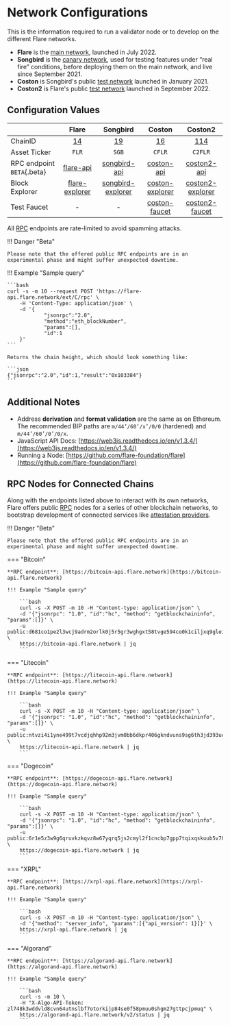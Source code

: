 # Network Configurations

This is the information required to run a validator node or to develop on the different Flare networks.

* **Flare** is the [main network](glossary.md#main_network), launched in July 2022.
* **Songbird** is the [canary network](glossary.md#canary_network), used for testing features under “real fire” conditions, before deploying them on the main network, and live since September 2021.
* **Coston** is Songbird's public [test network](glossary.md#coston) launched in January 2021.
* **Coston2** is Flare's public [test network](glossary.md#coston) launched in September 2022.

## Configuration Values

|                            |          Flare           |          Songbird           |           Coston           |           Coston2            |
| -------------------------- | :----------------------: | :-------------------------: | :------------------------: | :--------------------------: |
| ChainID                    |       [14][flrId]        |         [19][sgbId]         |        [16][cflrId]        |        [114][c2flrId]        |
| Asset Ticker               |          `FLR`           |            `SGB`            |           `CFLR`           |           `C2FLR`            |
| RPC endpoint `BETA`{.beta} |   [flare-api][flrRpc]    |   [songbird-api][sgbRpc]    |   [coston-api][cflrRpc]    |   [coston2-api][c2flrRpc]    |
| Block Explorer             | [flare-explorer][flrExp] | [songbird-explorer][sgbExp] | [coston-explorer][cflrExp] | [coston2-explorer][c2flrExp] |
| Test Faucet                |            -             |              -              |  [coston-faucet][cflrFau]  |  [coston2-faucet][c2flrFau]  |

All [RPC](glossary.md#rpc) endpoints are rate-limited to avoid spamming attacks.

!!! Danger "Beta"

    Please note that the offered public RPC endpoints are in an experimental phase and might suffer unexpected downtime.

!!! Example "Sample query"

    ```bash
    curl -s -m 10 --request POST 'https://flare-api.flare.network/ext/C/rpc' \
        -H 'Content-Type: application/json' \
        -d '{
                "jsonrpc":"2.0",
                "method":"eth_blockNumber",
                "params":[],
                "id":1
        }'
    ```

    Returns the chain height, which should look something like:

    ```json
    {"jsonrpc":"2.0","id":1,"result":"0x103384"}
    ```

## Additional Notes

* Address **derivation** and **format validation** are the same as on Ethereum.
The recommended BIP paths are `m/44’/60’/x’/0/0` (hardened) and `m/44’/60’/0’/0/x`.
* JavaScript API Docs: [https://web3js.readthedocs.io/en/v1.3.4/](https://web3js.readthedocs.io/en/v1.3.4/)
* Running a Node: [https://github.com/flare-foundation/flare](https://github.com/flare-foundation/flare)

## RPC Nodes for Connected Chains

Along with the endpoints listed above to interact with its own networks, Flare offers public [RPC](glossary.md#rpc) nodes for a series of other blockchain networks, to bootstrap development of connected services like [attestation providers](glossary.md#attestation).

!!! Danger "Beta"

    Please note that the offered public RPC endpoints are in an experimental phase and might suffer unexpected downtime.

=== "Bitcoin"

    **RPC endpoint**: [https://bitcoin-api.flare.network](https://bitcoin-api.flare.network)

    !!! Example "Sample query"

        ```bash
        curl -s -X POST -m 10 -H "Content-type: application/json" \
        -d '{"jsonrpc": "1.0", "id":"hc", "method": "getblockchaininfo", "params":[]}' \
        -u public:d681co1pe2l3wcj9adrm2orlk0j5r5gr3wghgxt58tvge594co0k1ciljxq9glei \
        https://bitcoin-api.flare.network | jq
        ```

=== "Litecoin"

    **RPC endpoint**: [https://litecoin-api.flare.network](https://litecoin-api.flare.network)

    !!! Example "Sample query"

        ```bash
        curl -s -X POST -m 10 -H "Content-type: application/json" \
        -d '{"jsonrpc": "1.0", "id":"hc", "method": "getblockchaininfo", "params":[]}' \
        -u public:ntvzi4i1yne499t7vcdjqhhp92m3jvm0bb6dkpr406gkndvuns9sg6th3jd393uc \
        https://litecoin-api.flare.network | jq
        ```

=== "Dogecoin"

    **RPC endpoint**: [https://dogecoin-api.flare.network](https://dogecoin-api.flare.network)

    !!! Example "Sample query"

        ```bash
        curl -s -X POST -m 10 -H "Content-type: application/json" \
        -d '{"jsonrpc": "1.0", "id":"hc", "method": "getblockchaininfo", "params":[]}' \
        -u public:6r1e5z3w9g6qruvkzkqvz8w67yqrq5js2cmyl2f1cncbp7gpp7tqixqskuub5v70 \
        https://dogecoin-api.flare.network | jq
        ```

=== "XRPL"

    **RPC endpoint**: [https://xrpl-api.flare.network](https://xrpl-api.flare.network)

    !!! Example "Sample query"

        ```bash
        curl -s -X POST -m 10 -H "Content-type: application/json" \
        -d '{"method": "server_info", "params":[{"api_version": 1}]}' \
        https://xrpl-api.flare.network | jq
        ```

=== "Algorand"

    **RPC endpoint**: [https://algorand-api.flare.network](https://algorand-api.flare.network)

    !!! Example "Sample query"

        ```bash
        curl -s -m 10 \
        -H "X-Algo-API-Token: zl748k3wddvld8cvn64utnslbf7otorkijp84se0f58pmuu0shgm27gttpcjpmuq" \
        https://algorand-api.flare.network/v2/status | jq
        ```

[flrId]: <https://github.com/ethereum-lists/chains/blob/master/_data/chains/eip155-14.json>
[sgbId]: <https://github.com/ethereum-lists/chains/blob/master/_data/chains/eip155-19.json>
[cflrId]: <https://github.com/ethereum-lists/chains/blob/master/_data/chains/eip155-16.json>
[c2flrId]: <https://github.com/ethereum-lists/chains/pull/1559/files>
[flrRpc]: <https://flare-api.flare.network/ext/C/rpc>
[sgbRpc]: <https://songbird-api.flare.network/ext/C/rpc>
[cflrRpc]: <https://coston-api.flare.network/ext/C/rpc>
[c2flrRpc]: <https://coston2-api.flare.network/ext/C/rpc>
[flrExp]: <https://flare-explorer.flare.network/>
[sgbExp]: <https://songbird-explorer.flare.network/>
[cflrExp]: <https://coston-explorer.flare.network/>
[c2flrExp]: <https://coston2-explorer.flare.network/>
[cflrFau]: <https://faucet.towolabs.com>
[c2flrFau]: <https://coston2-faucet.towolabs.com>
